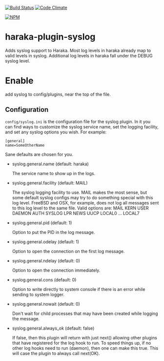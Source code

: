 [![Build Status][ci-img]][ci-url]
[![Code Climate][clim-img]][clim-url]

[![NPM][npm-img]][npm-url]

# haraka-plugin-syslog

Adds syslog support to Haraka.  Most log levels in haraka already map to valid
levels in syslog.  Additional log levels in haraka fall under the DEBUG syslog
level.

# Enable

add syslog to config/plugins, near the top of the file.

## Configuration

`config/syslog.ini` is the configuration file for the syslog plugin.
In it you can find ways to customize the syslog service name, set the
logging facility, and set any syslog options you wish. For example:

```
[general]
name=SomeOtherName
```

Sane defaults are chosen for you.

* syslog.general.name (default: haraka)

  The service name to show up in the logs.


* syslog.general.facility (default: MAIL)

  The syslog logging facility to use.  MAIL makes the most sense, but some
  default syslog configs may try to do something special with this log level.
  FreeBSD and OSX, for example, does not log all messages sent to this log
  level to the same file.
  Valid options are:
      MAIL
      KERN
      USER
      DAEMON
      AUTH
      SYSLOG
      LPR
      NEWS
      UUCP
      LOCAL0 ... LOCAL7

* syslog.general.pid (default: 1)

  Option to put the PID in the log message.


* syslog.general.odelay (default: 1)

  Option to open the connection on the first log message.


* syslog.general.ndelay (default: 0)

    Option to open the connection immediately.


* syslog.general.cons (default: 0)

    Option to write directly to system console if there is an error
    while sending to system logger.


* syslog.general.nowait (default: 0)

    Don't wait for child processes that may have been created while
    logging the message.


* syslog.general.always\_ok (default: false)

    If false, then this plugin will return with just next() allowing other
    plugins that have registered for the log hook to run.  To speed things up,
    if no other log hooks need to run (daemon), then one can make this true.
    This will case the plugin to always call next(OK).


[ci-img]: https://travis-ci.org/haraka/haraka-plugin-syslog.svg
[ci-url]: https://travis-ci.org/haraka/haraka-plugin-syslog
[clim-img]: https://codeclimate.com/github/haraka/haraka-plugin-syslog/badges/gpa.svg
[clim-url]: https://codeclimate.com/github/haraka/haraka-plugin-syslog
[npm-img]: https://nodei.co/npm/haraka-plugin-syslog.png
[npm-url]: https://www.npmjs.com/package/haraka-plugin-syslog
